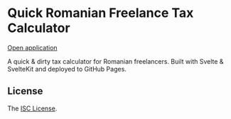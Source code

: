 # Quick Romanian Freelance Tax Calculator

[Open application](https://icflorescu.github.io/quick-romanian-freelance-tax-calculator/)

A quick & dirty tax calculator for Romanian freelancers.
Built with Svelte & SvelteKit and deployed to GitHub Pages.

## License

The [ISC License](https://github.com/icflorescu/quick-romanian-freelance-tax-calculator/blob/master/LICENSE).
